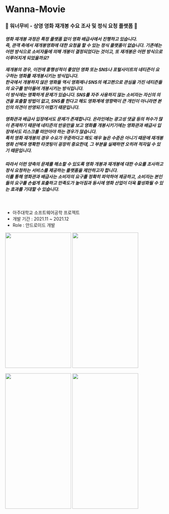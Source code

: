 # Wanna-Movie
### 🎥 워너무비 - 상영 영화 재개봉 수요 조사 및 정식 요청 플랫폼 🎥

##### 영화 재개봉 과정은 특정 플랫폼 없이 영화 배급사에서 진행하고 있습니다.<br>즉, 관객 측에서 재개봉영화에 대한 요청을 할 수 있는 정식 플랫폼이 없습니다. 기존에는 어떤 방식으로 소비자들에 의해 개봉이 결정되었다는 것이고, 또 재개봉은 어떤 방식으로 이루어지게 되었을까요?<br><br>재개봉의 경우, 이전에 흥행성적이 좋았던 영화 또는 SNS나 포털사이트의 네티즌이 요구하는 영화를 재개봉시키는 방식입니다.<br>한국에서 개봉하지 않은 영화들 역시 영화제나 SNS의 예고편으로 관심을 가진 네티즌들의 요구를 받아들여 개봉시키는 방식입니다.<br> 이 방식에는 명확하게 문제가 있습니다. SNS를 자주 사용하지 않는 소비자는 자신의 의견을 표출할 방법이 없고, SNS를 한다고 해도 영화계에 영향력이 큰 개인이 아니라면 본인의 의견이 반영되기 어렵기 때문입니다.<br><br>영화관과 배급사 입장에서도 문제가 존재합니다. 온라인에는 광고성 댓글 등의 허수가 많이 존재하기 때문에 네티즌의 반응만을 보고 영화를 개봉시키기에는 영화관과 배급사 입장에서도 리스크를 떠안아야 하는 경우가 많습니다.<br>특히 영화 재개봉의 경우 수요가 꾸준하다고 해도 매우 높은 수준은 아니기 때문에 재개봉 영화 선택과 명확한 타겟팅이 굉장히 중요한데, 그 부분을 실패하면 오히려 적자일 수 있기 때문입니다.<br>

#####  따라서 이런 양측의 문제를 해소할 수 있도록 영화 개봉과 재개봉에 대한 수요를 조사하고 정식 요청하는 서비스를 제공하는 플랫폼을 제안하고자 합니다.<br>이를 통해 영화관과 배급사는 소비자의 요구를 정확히 파악하여 제공하고, 소비자는 본인들의 요구를 손쉽게 표출하고 만족도가 높아짐과 동시에 영화 산업이 더욱 활성화될 수 있는 효과를 기대할 수 있습니다.
<br>

- 아주대학교 소프트웨어공학 프로젝트
- 개발 기간 : 2021.11 ~ 2021.12 
- Role : 안드로이드 개발

<img src="https://user-images.githubusercontent.com/69443895/137372207-9611d6d3-eeae-4406-a44b-77472712d245.jpg" width="210" height="430"/> <img src="https://user-images.githubusercontent.com/69443895/146966490-b7448708-fc9b-4e68-855a-63a8132f5d06.png" width="210" height="430"/>

<img src="https://user-images.githubusercontent.com/69443895/146966737-7c57288e-3277-4587-89fe-67157e06df55.png" width="210" height="430"/> <img src="https://user-images.githubusercontent.com/69443895/146966719-5e52727b-d849-4e24-8c32-6ce6b6b6078d.png" width="210" height="430"/>




